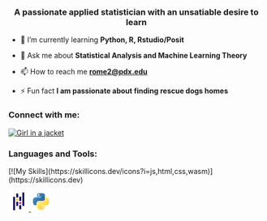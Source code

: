 <h3 align="center">A passionate applied statistician with an unsatiable desire to learn</h3>

- 🌱 I’m currently learning **Python, R, Rstudio/Posit**

- 💬 Ask me about **Statistical Analysis and Machine Learning Theory**

- 📫 How to reach me **rome2@pdx.edu**

- ⚡ Fun fact **I am passionate about finding rescue dogs homes**

<h3 align="left">Connect with me:</h3>
<p align="left">
<a href="https://9travart9.github.io/" target="_blank"><img src="fa-globe" alt="Girl in a jacket" style="width:500px;height:600px;">

</a>
</p>

<h3 align="left">Languages and Tools:</h3>
[![My Skills](https://skillicons.dev/icons?i=js,html,css,wasm)](https://skillicons.dev)



<p align="left"> <a href="https://pandas.pydata.org/" target="_blank" rel="noreferrer"> <img src="https://raw.githubusercontent.com/devicons/devicon/2ae2a900d2f041da66e950e4d48052658d850630/icons/pandas/pandas-original.svg" alt="pandas" width="40" height="40"/> </a> <a href="https://www.python.org" target="_blank" rel="noreferrer"> <img src="https://raw.githubusercontent.com/devicons/devicon/master/icons/python/python-original.svg" alt="python" width="40" height="40"/>
</a> </p>

